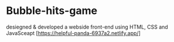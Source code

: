 # Bubble-hits-game
desiegned &amp; developed a webside front-end using HTML, CSS and JavaSceapt
[https://helpful-panda-6937a2.netlify.app/]
